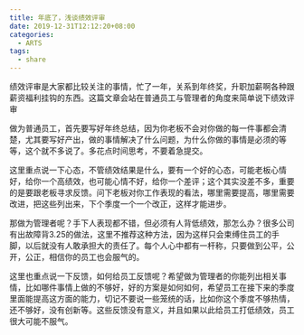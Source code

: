 ```yaml
---
title: 年底了，浅谈绩效评审
date: 2019-12-31T12:12:20+08:00
categories:
  - ARTS
tags: 
  - share 
---
```


绩效评审是大家都比较关注的事情，忙了一年，关系到年终奖，升职加薪啊各种跟薪资福利挂钩的东西。这篇文章会站在普通员工与管理者的角度来简单说下绩效评审
<!--more-->

做为普通员工，首先要写好年终总结，因为你老板不会对你做的每一件事都会清楚，尤其要写好产出，做的事情解决了什么问题，为什么你做的事情是必须的等等，这个就不多说了。多花点时间思考，不要着急提交。


这里重点说一下心态，不管绩效结果是什么，要有一个好的心态，可能老板心情好，给你一个高绩效，也可能心情不好，给你一个差评；这个其实没差不多，重要的是要跟老板寻求反馈。问下老板对你工作表现的看法，哪里需要提高，哪里需要改进，把这些列出来，下个季度一个一个改正，这样才能进步。


那做为管理者呢？手下人表现都不错，但必须有人背低绩效，那怎么办？很多公司有出故障背3.25的做法，这里不推荐这种方法，因为这样只会束缚住员工的手脚，以后就没有人敢承担大的责任了。每个人心中都有一杆称，只要做到公平，公开，公正，相信你的员工也会服气的。


这里也重点说一下反馈，如何给员工反馈呢？希望做为管理者的你能列出相关事情，比如哪件事情上做的不够好，好的方案是如何如何，希望员工在接下来的季度里面能提高这方面的能力，切记不要说一些笼统的话，比如你这个季度不够热情，还不够好，没有创新等。这些反馈没有意义，并且如果以此给员工打低绩效，员工很大可能不服气。